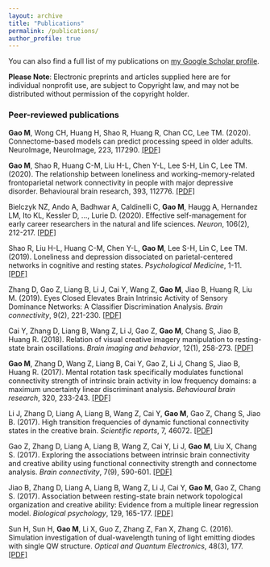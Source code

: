 ```yaml
---
layout: archive
title: "Publications"
permalink: /publications/
author_profile: true
---
```


You can also find a full list of my publications on [my Google Scholar profile](https://scholar.google.com.hk/citations?user=jcw_CZkAAAAJ&hl=en).

**Please Note**: Electronic preprints and articles supplied here are for individual nonprofit use, are subject to Copyright law, and may not be distributed without permission of the copyright holder.

### Peer-reviewed publications
**Gao M**, Wong CH, Huang H, Shao R, Huang R, Chan CC, Lee TM. (2020). Connectome-based models can predict processing speed in older adults. NeuroImage, NeuroImage, 223, 117290. [[PDF]](https://mengxiagao.github.io/files/2020_NeuroImage_GaoM.pdf)

**Gao M**, Shao R, Huang C-M, Liu H-L, Chen Y-L, Lee S-H, Lin C, Lee TM. (2020). The relationship between loneliness and working-memory-related frontoparietal network connectivity in people with major depressive disorder. Behavioural brain research, 393, 112776. [[PDF]](https://mengxiagao.github.io/files/2020_GaoM_BBR.pdf)

Bielczyk NZ, Ando A, Badhwar A, Caldinelli C, **Gao M**, Haugg A, Hernandez LM, Ito KL, Kessler D, …, Lurie D. (2020). Effective self-management for early career researchers in the natural and life sciences. *Neuron*, 106(2), 212-217. [[PDF]](https://mengxiagao.github.io/files/bielczyketal2020_Neuron_copy.pdf)

Shao R, Liu H-L, Huang C-M, Chen Y-L, **Gao M**, Lee S-H, Lin C, Lee TM. (2019). Loneliness and depression dissociated on parietal-centered networks in cognitive and resting states. *Psychological Medicine*, 1-11. [[PDF]](https://mengxiagao.github.io/files/shao2019_PM.pdf)

Zhang D, Gao Z, Liang B, Li J, Cai Y, Wang Z, **Gao M**, Jiao B, Huang R, Liu M. (2019). Eyes Closed Elevates Brain Intrinsic Activity of Sensory Dominance Networks: A Classifier Discrimination Analysis. *Brain connectivity*, 9(2), 221-230. [[PDF]](https://mengxiagao.github.io/files/2018_Delong_Zhang_Zhenni_Gao.pdf)

Cai Y, Zhang D, Liang B, Wang Z, Li J, Gao Z, **Gao M**, Chang S, Jiao B, Huang R. (2018). Relation of visual creative imagery manipulation to resting-state brain oscillations. *Brain imaging and behavior*, 12(1), 258-273. [[PDF]](https://mengxiagao.github.io/files/2017YuxuanCai.pdf)

**Gao M**, Zhang D, Wang Z, Liang B, Cai Y, Gao Z, Li J, Chang S, Jiao B, Huang R. (2017). Mental rotation task specifically modulates functional connectivity strength of intrinsic brain activity in low frequency domains: a maximum uncertainty linear discriminant analysis. *Behavioural brain research*, 320, 233-243. [[PDF]](https://mengxiagao.github.io/files/2017MGao_DZhang_Mental_rotation.pdf)

Li J, Zhang D, Liang A, Liang B, Wang Z, Cai Y, **Gao M**, Gao Z, Chang S, Jiao B. (2017). High transition frequencies of dynamic functional connectivity states in the creative brain. *Scientific reports*, 7, 46072. [[PDF]](https://mengxiagao.github.io/files/2017JunchaoLi.pdf)

Gao Z, Zhang D, Liang A, Liang B, Wang Z, Cai Y, Li J, **Gao M**, Liu X, Chang S. (2017). Exploring the associations between intrinsic brain connectivity and creative ability using functional connectivity strength and connectome analysis. *Brain connectivity*, 7(9), 590-601. [[PDF]](https://mengxiagao.github.io/files/2017ZhenniGao.pdf)

Jiao B, Zhang D, Liang A, Liang B, Wang Z, Li J, Cai Y, **Gao M**, Gao Z, Chang S. (2017). Association between resting-state brain network topological organization and creative ability: Evidence from a multiple linear regression model. *Biological psychology*, 129, 165-177. [[PDF]](https://mengxiagao.github.io/files/2017_Bingqing_Jiao.pdf)

Sun H, Sun H, **Gao M**, Li X, Guo Z, Zhang Z, Fan X, Zhang C. (2016). Simulation investigation of dual-wavelength tuning of light emitting diodes with single QW structure. *Optical and Quantum Electronics*, 48(3), 177. [[PDF]](https://mengxiagao.github.io/files/2016HSun_MGao.pdf)
